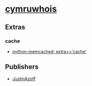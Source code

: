 # [cymruwhois](https://pypi.org/project/cymruwhois)


## Extras

### cache
- [python-memcached; extra=='cache'](packages/p/python-memcached.md)


## Publishers
- [JustinAzoff](https://pypi.org/user/JustinAzoff)

